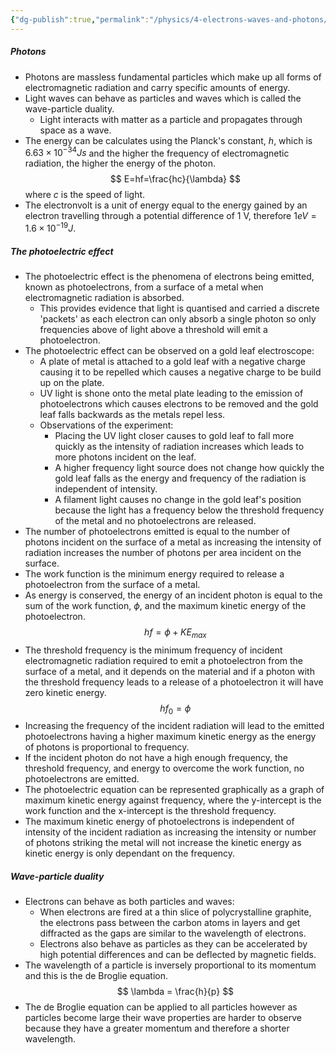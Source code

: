 ```yaml
---
{"dg-publish":true,"permalink":"/physics/4-electrons-waves-and-photons/quantum-physics/"}
---
```


##### Photons
- Photons are massless fundamental particles which make up all forms of electromagnetic radiation and carry specific amounts of energy.
- Light waves can behave as particles and waves which is called the wave-particle duality.
	- Light interacts with matter as a particle and propagates through space as a wave.
- The energy can be calculates using the Planck's constant, *h*, which is $6.63\times 10^{-34} Js$ and the higher the frequency of electromagnetic radiation, the higher the energy of the photon.
$$
E=hf=\frac{hc}{\lambda}
$$
	where *c* is the speed of light.
- The electronvolt is a unit of energy equal to the energy gained by an electron travelling through a potential difference of 1 V, therefore $1 eV = 1.6 \times 10^{-19}J$.

##### The photoelectric effect
- The photoelectric effect is the phenomena of electrons being emitted, known as photoelectrons, from a surface of a metal when electromagnetic radiation is absorbed.
	- This provides evidence that light is quantised and carried a discrete 'packets' as each electron can only absorb a single photon so only frequencies above of light above a threshold will emit a photoelectron.
- The photoelectric effect can be observed on a gold leaf electroscope:
	- A plate of metal is attached to a gold leaf with a negative charge causing it to be repelled which causes a negative charge to be build up on the plate.
	- UV light is shone onto the metal plate leading to the emission of photoelectrons which causes electrons to be removed and the gold leaf falls backwards as the metals repel less.
	- Observations of the experiment:
		- Placing the UV light closer causes to gold leaf to fall more quickly as the intensity of radiation increases which leads to more photons incident on the leaf.
		- A higher frequency light source does not change how quickly the gold leaf falls as the energy and frequency of the radiation is independent of intensity.
		- A filament light causes no change in the gold leaf's position because the light has a frequency below the threshold frequency of the metal and no photoelectrons are released.
- The number of photoelectrons emitted is equal to the number of photons incident on the surface of a metal as increasing the intensity of radiation increases the number of photons per area incident on the surface.
- The work function is the minimum energy required to release a photoelectron from the surface of a metal.
- As energy is conserved, the energy of an incident photon is equal to the sum of the work function, $\phi$, and the maximum kinetic energy of the photoelectron.
$$
hf =\phi + KE_{max}
$$
- The threshold frequency is the minimum frequency of incident electromagnetic radiation required to emit a photoelectron from the surface of a metal, and it depends on the material and if a photon with the threshold frequency leads to a release of a photoelectron it will have zero kinetic energy.
$$
hf_{0}=\phi
$$
- Increasing the frequency of the incident radiation will lead to the emitted photoelectrons having a higher maximum kinetic energy as the energy of photons is proportional to frequency.
- If the incident photon do not have a high enough frequency, the threshold frequency, and energy to overcome the work function, no photoelectrons are emitted.
- The photoelectric equation can be represented graphically as a graph of maximum kinetic energy against frequency, where the y-intercept is the work function and the x-intercept is the threshold frequency.
- The maximum kinetic energy of photoelectrons is independent of intensity of the incident radiation as increasing the intensity or number of photons striking the metal will not increase the kinetic energy as kinetic energy is only dependant on the frequency.

##### Wave-particle duality
- Electrons can behave as both particles and waves:
	- When electrons are fired at a thin slice of polycrystalline graphite, the electrons pass between the carbon atoms in layers and get diffracted as the gaps are similar to the wavelength of electrons.
	- Electrons also behave as particles as they can be accelerated by high potential differences and can be deflected by magnetic fields.
- The wavelength of a particle is inversely proportional to its momentum and this is the de Broglie equation.
$$
\lambda = \frac{h}{p}
$$
- The de Broglie equation can be applied to all particles however as particles become large their wave properties are harder to observe because they have a greater momentum and therefore a shorter wavelength.